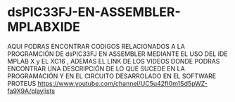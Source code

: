 # dsPIC33FJ-EN-ASSEMBLER-MPLABXIDE
AQUI PODRAS ENCONTRAR CODIGOS RELACIONADOS A LA PROGRAMCIÓN DE dsPIC33FJ EN ASSEMBLER MEDIANTE EL USO DEL IDE MPLAB X y EL XC16 , ADEMAS EL LINK DE LOS VIDEOS DONDE PODRAS ENCONTRAR 
UNA DESCRIPCIÓN DE LO QUE SUCEDE EN LA PROGRAMACIÓN Y EN EL CIRCUITO DESARROLADO EN EL SOFTWARE PROTEUS
https://www.youtube.com/channel/UC5u42fI0m1Sd5pWZ-fa9X9A/playlists
